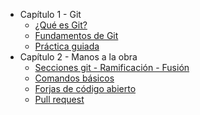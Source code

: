 - Capítulo 1 - Git
  - [¿Qué es Git?](./01_git/01_que_e_git.md)
  - [Fundamentos de Git](./01_git/02_fundamentos_de_git.md)
  - [Práctica guiada](./01_git/03_practica_guiada.md)
- Capítulo 2 - Manos a la obra
  - [Secciones git - Ramificación - Fusión](./02_hands_on/01_git_sections.md)
  - [Comandos básicos](./02_hands_on/02_basic_commands.md)
  - [Forjas de código abierto](02_hands_on/03_remote_repo.md)
  - [Pull request](02_hands_on/04_pull_request.md)

